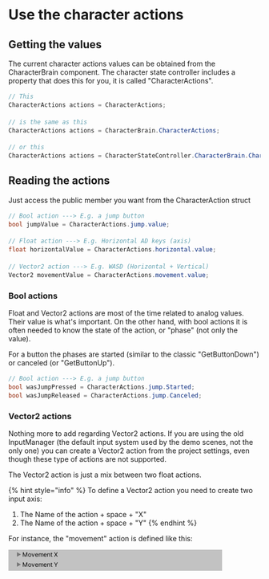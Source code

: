 # Use the character actions

## Getting the values

The current character actions values can be obtained from the CharacterBrain component. The character state controller includes a property that does this for you, it is called "CharacterActions".

```csharp
// This
CharacterActions actions = CharacterActions;

// is the same as this
CharacterActions actions = CharacterBrain.CharacterActions;

// or this
CharacterActions actions = CharacterStateController.CharacterBrain.CharacterActions;
```

## Reading the actions

Just access the public member you want from the CharacterAction struct

```csharp
// Bool action ---> E.g. a jump button
bool jumpValue = CharacterActions.jump.value;

// Float action ---> E.g. Horizontal AD keys (axis)
float horizontalValue = CharacterActions.horizontal.value;

// Vector2 action ---> E.g. WASD (Horizontal + Vertical)
Vector2 movementValue = CharacterActions.movement.value;
```

### Bool actions

Float and Vector2 actions are most of the time related to analog values. Their value is what's important. On the other hand, with bool actions it is often needed to know the state of the action, or "phase" \(not only the value\).

For a button the phases are started \(similar to the classic "GetButtonDown"\) or canceled \(or "GetButtonUp"\).

```csharp
// Bool action ---> E.g. a jump button 
bool wasJumpPressed = CharacterActions.jump.Started;
bool wasJumpReleased = CharacterActions.jump.Canceled;
```

### Vector2 actions

Nothing more to add regarding Vector2 actions. If you are using the old InputManager \(the default input system used by the demo scenes, not the only one\) you can create a Vector2 action from the project settings, even though these type of actions are not supported.

The Vector2 action is just a mix between two float actions. 

{% hint style="info" %}
To define a Vector2 action you need to create two input axis:

1. The Name of the action + space + "X"
2. The Name of the action + space + "Y"
{% endhint %}

For instance, the "movement" action is defined like this:

![](../../.gitbook/assets/imagen%20%2840%29.png)





